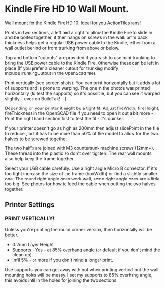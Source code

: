 # Kindle Fire HD 10 Wall Mount.

Wall mount for the Kindle Fire HD 10. Ideal for you ActionTiles fans!

Prints in two sections, a left and a right to allow the Kindle Fire to slide in and be bolted together, it then hangs on screws in the wall. 5mm back thickness helps get a regular USB power cable to the Kindle, either from a wall outlet behind or from trunking from above or below.

Top and bottom "cutouts" are provided if you wish to use mini-trunking to bring the USB power cable to the Kindle Fire. Otherwise these can be left in place (If you prefer a cleaner cutout for trunking modify includeTrunkingCutout in the OpenScad file).

Print vertically (see screen shots). You can print horizontally but it adds a lot of supports and is prone to warping. The one in the photos was printed horizontally (to test the supports) so it's possible, but you can see it warped slightly - even on BuildTak! :-(

Depending on your printer it might be a tight fit. Adjust fireWidth, fireHeight, fireThickness in the OpenSCAD file if you need to open it out a bit more - Print the right hand section first to test the fit - it's quicker.

If your printer doesn't go as high as 200mm then adjust slicePoint in the file to reduce , but it has to be more than 50% of the model to allow for the two halves to be screwed together.

The two half's are joined with M3 countersunk machine screws (12mm+). These thread into the plastic so don't over tighten. The rear wall mounts also help keep the frame together.

Select your USB cable carefully. Use a right angle Micro B connector. If it's too tight increase the size of the frame (boxWidth) or find a slightly smaller one. The round right angle ones work well, some right angle ones are a little too big. See photos for how to feed the cable when putting the two halves together.

## Printer Settings

### PRINT VERTICALLY!

Unless you're printing the round corner version, then horizontally will be better.

* 0.2mm Layer Height 
* Supports - Yes - at 85% overhang angle (or default if you don't mind the clean up).
* Infil 5% - or more if you don't mind a longer print.

Use supports, you can get away with not when printing vertical but the wall mounting holes will be messy. I set my supports to 85% overhang angle, this avoids infil in the holes for joining the two sections